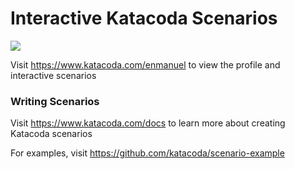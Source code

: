 # Interactive Katacoda Scenarios

[![](http://shields.katacoda.com/katacoda/enmanuel/count.svg)](https://www.katacoda.com/enmanuel "Get your profile on Katacoda.com")

Visit https://www.katacoda.com/enmanuel to view the profile and interactive scenarios

### Writing Scenarios
Visit https://www.katacoda.com/docs to learn more about creating Katacoda scenarios

For examples, visit https://github.com/katacoda/scenario-example
